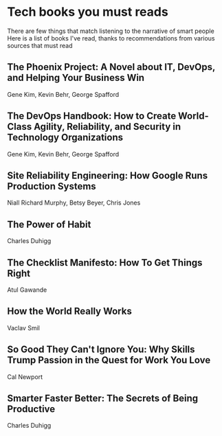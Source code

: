 # Tech books you must reads

There are few things that match listening to the narrative of smart people
Here is a list of books I've read, thanks to recommendations from various sources that must read

## The Phoenix Project: A Novel about IT, DevOps, and Helping Your Business Win
Gene Kim, Kevin Behr, George Spafford 



## The DevOps Handbook: How to Create World-Class Agility, Reliability, and Security in Technology Organizations
Gene Kim, Kevin Behr, George Spafford 


## Site Reliability Engineering: How Google Runs Production Systems
Niall Richard Murphy, Betsy Beyer, Chris Jones 


## The Power of Habit 
Charles Duhigg

## The Checklist Manifesto: How To Get Things Right
Atul Gawande


## How the World Really Works
Vaclav Smil

## So Good They Can't Ignore You: Why Skills Trump Passion in the Quest for Work You Love
Cal Newport

## Smarter Faster Better: The Secrets of Being Productive
Charles Duhigg
 
